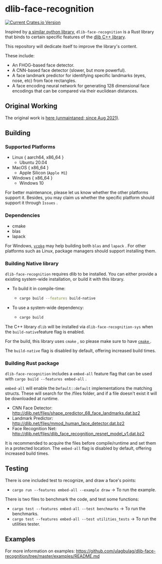 # dlib-face-recognition

[![Current Crates.io Version](https://img.shields.io/crates/v/rocket.svg)](https://crates.io/crates/rocket)

Inspired by [a similar python library](https://github.com/ageitgey/face_recognition), 
`dlib-face-recognition` is a Rust library that binds to certain specific features of the [dlib C++ library](https://github.com/davisking/dlib).

This repository will dedicate itself to improve the library's content.

These include:

* An FHOG-based face detector.
* A CNN-based face detector (slower, but more powerful).
* A face landmark predictor for identifying specific landmarks (eyes, nose, etc) from face rectangles.
* A face encoding neural network for generating 128 dimensional face encodings that can be compared via their euclidean distances.

## Original Working

The original work is [here (unmaintaned; since Aug 2021)](https://github.com/expenses/face_recognition).

## Building

### Supported Platforms

* Linux { aarch64, x86_64 }
    - Ubuntu 20.04
* MacOS { x86_64 }
    - Apple Silicon (`Apple M1`)
* Windows { x86_64 }
    - Windows 10

For better maintenance, please let us know whether the other platforms support it.
Besides, you may claim us whether the specific platform should support it through `Issues` .

### Dependencies

* cmake
* blas
* lapack

For Windows, [`vcpkg`](https://vcpkg.io/en/getting-started.html) may help building both `blas` and `lapack` .
For other platforms such as Linux, package managers should support installing them.

### Building Native library

`dlib-face-recognition` requires dlib to be installed. You can either provide a existing system-wide installation, or build it with this library.

* To build it in compile-time:
  - ```sh
    cargo build --features build-native
    ```
* To use a system-wide dependency:
  - ```sh
    cargo build
    ```

The C++ library `dlib` will be installed via `dlib-face-recognition-sys` when the `build-native`feature flag is enabled.

For the build, this library uses `cmake` , so please make sure to have [ `cmake` ](https://cmake.org/install/) .

The `build-native` flag is disabled by default, offering increased build times.

### Building Rust package

`dlib-face-recognition` includes a `embed-all` feature flag that can be used with `cargo build --features embed-all` .

`embed-all` will enable the `Default::default` implementations the matching structs. These will search for the /files folder, and if a file doesn't exist it will be downloaded at runtime.

* CNN Face Detector: http://dlib.net/files/shape_predictor_68_face_landmarks.dat.bz2  
* Landmark Predictor: http://dlib.net/files/mmod_human_face_detector.dat.bz2
* Face Recognition Net: http://dlib.net/files/dlib_face_recognition_resnet_model_v1.dat.bz2

It is recommended to acquire the files before compile/runtime and set them in a protected location.
The `embed-all` flag is disabled by default, offering increased build times.

## Testing

There is one included test to recognize, and draw a face's points:

* `cargo run --features embed-all --example draw` -> To run the example.

There is two files to benchmark the code, and test some functions:

* `cargo test --features embed-all --test benchmarks` -> To run the benchmarks.
* `cargo test --features embed-all --test utilities_tests` -> To run the utilities tester.

## Examples

For more information on examples: https://github.com/ulagbulag/dlib-face-recognition/tree/master/examples/README.md
